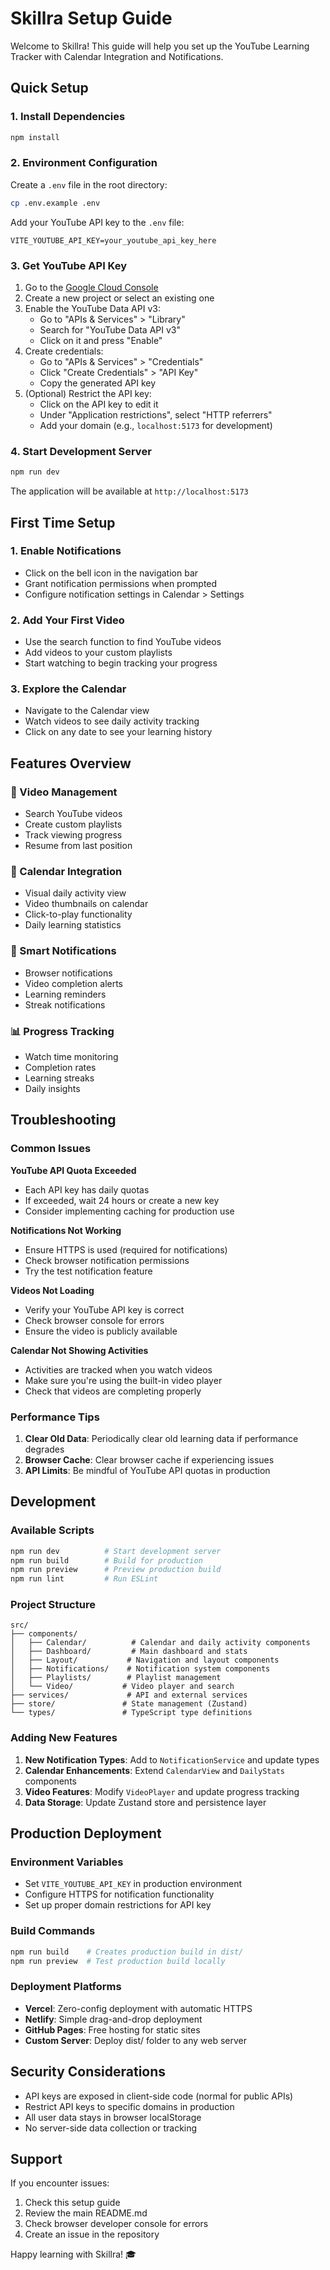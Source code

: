 # Skillra Setup Guide

Welcome to Skillra! This guide will help you set up the YouTube Learning Tracker with Calendar Integration and Notifications.

## Quick Setup

### 1. Install Dependencies
```bash
npm install
```

### 2. Environment Configuration
Create a `.env` file in the root directory:
```bash
cp .env.example .env
```

Add your YouTube API key to the `.env` file:
```
VITE_YOUTUBE_API_KEY=your_youtube_api_key_here
```

### 3. Get YouTube API Key

1. Go to the [Google Cloud Console](https://console.cloud.google.com/)
2. Create a new project or select an existing one
3. Enable the YouTube Data API v3:
   - Go to "APIs & Services" > "Library"
   - Search for "YouTube Data API v3"
   - Click on it and press "Enable"
4. Create credentials:
   - Go to "APIs & Services" > "Credentials"
   - Click "Create Credentials" > "API Key"
   - Copy the generated API key
5. (Optional) Restrict the API key:
   - Click on the API key to edit it
   - Under "Application restrictions", select "HTTP referrers"
   - Add your domain (e.g., `localhost:5173` for development)

### 4. Start Development Server
```bash
npm run dev
```

The application will be available at `http://localhost:5173`

## First Time Setup

### 1. Enable Notifications
- Click on the bell icon in the navigation bar
- Grant notification permissions when prompted
- Configure notification settings in Calendar > Settings

### 2. Add Your First Video
- Use the search function to find YouTube videos
- Add videos to your custom playlists
- Start watching to begin tracking your progress

### 3. Explore the Calendar
- Navigate to the Calendar view
- Watch videos to see daily activity tracking
- Click on any date to see your learning history

## Features Overview

### 🎥 Video Management
- Search YouTube videos
- Create custom playlists
- Track viewing progress
- Resume from last position

### 📅 Calendar Integration
- Visual daily activity view
- Video thumbnails on calendar
- Click-to-play functionality
- Daily learning statistics

### 🔔 Smart Notifications
- Browser notifications
- Video completion alerts
- Learning reminders
- Streak notifications

### 📊 Progress Tracking
- Watch time monitoring
- Completion rates
- Learning streaks
- Daily insights

## Troubleshooting

### Common Issues

**YouTube API Quota Exceeded**
- Each API key has daily quotas
- If exceeded, wait 24 hours or create a new key
- Consider implementing caching for production use

**Notifications Not Working**
- Ensure HTTPS is used (required for notifications)
- Check browser notification permissions
- Try the test notification feature

**Videos Not Loading**
- Verify your YouTube API key is correct
- Check browser console for errors
- Ensure the video is publicly available

**Calendar Not Showing Activities**
- Activities are tracked when you watch videos
- Make sure you're using the built-in video player
- Check that videos are completing properly

### Performance Tips

1. **Clear Old Data**: Periodically clear old learning data if performance degrades
2. **Browser Cache**: Clear browser cache if experiencing issues
3. **API Limits**: Be mindful of YouTube API quotas in production

## Development

### Available Scripts
```bash
npm run dev          # Start development server
npm run build        # Build for production
npm run preview      # Preview production build
npm run lint         # Run ESLint
```

### Project Structure
```
src/
├── components/
│   ├── Calendar/          # Calendar and daily activity components
│   ├── Dashboard/         # Main dashboard and stats
│   ├── Layout/           # Navigation and layout components
│   ├── Notifications/    # Notification system components
│   ├── Playlists/        # Playlist management
│   └── Video/           # Video player and search
├── services/             # API and external services
├── store/               # State management (Zustand)
└── types/               # TypeScript type definitions
```

### Adding New Features

1. **New Notification Types**: Add to `NotificationService` and update types
2. **Calendar Enhancements**: Extend `CalendarView` and `DailyStats` components
3. **Video Features**: Modify `VideoPlayer` and update progress tracking
4. **Data Storage**: Update Zustand store and persistence layer

## Production Deployment

### Environment Variables
- Set `VITE_YOUTUBE_API_KEY` in production environment
- Configure HTTPS for notification functionality
- Set up proper domain restrictions for API key

### Build Commands
```bash
npm run build    # Creates production build in dist/
npm run preview  # Test production build locally
```

### Deployment Platforms
- **Vercel**: Zero-config deployment with automatic HTTPS
- **Netlify**: Simple drag-and-drop deployment
- **GitHub Pages**: Free hosting for static sites
- **Custom Server**: Deploy dist/ folder to any web server

## Security Considerations

- API keys are exposed in client-side code (normal for public APIs)
- Restrict API keys to specific domains in production
- All user data stays in browser localStorage
- No server-side data collection or tracking

## Support

If you encounter issues:

1. Check this setup guide
2. Review the main README.md
3. Check browser developer console for errors
4. Create an issue in the repository

Happy learning with Skillra! 🎓